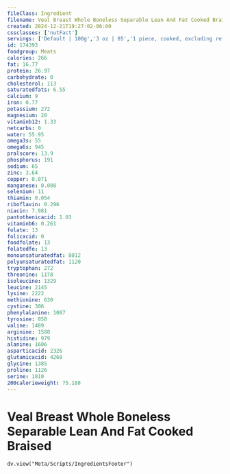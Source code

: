 ```yaml
---
fileClass: Ingredient
filename: Veal Breast Whole Boneless Separable Lean And Fat Cooked Braised
created: 2024-12-21T19:27:02-06:00
cssclasses: ['nutFact']
servings: ['Default | 100g','3 oz | 85','1 piece, cooked, excluding refuse (yield from 1 lb raw meat with refuse) | 283']
id: 174393
foodgroup: Meats
calories: 266
fat: 16.77
protein: 26.97
carbohydrate: 0
cholesterol: 113
saturatedfats: 6.55
calcium: 9
iron: 0.77
potassium: 272
magnesium: 20
vitaminb12: 1.33
netcarbs: 0
water: 55.95
omega3s: 55
omega6s: 945
pralscore: 13.9
phosphorus: 191
sodium: 65
zinc: 3.64
copper: 0.071
manganese: 0.008
selenium: 11
thiamin: 0.054
riboflavin: 0.296
niacin: 7.981
pantothenicacid: 1.03
vitaminb6: 0.261
folate: 13
folicacid: 0
foodfolate: 13
folatedfe: 13
monounsaturatedfat: 8012
polyunsaturatedfat: 1120
tryptophan: 272
threonine: 1178
isoleucine: 1329
leucine: 2145
lysine: 2222
methionine: 630
cystine: 306
phenylalanine: 1087
tyrosine: 858
valine: 1489
arginine: 1588
histidine: 979
alanine: 1606
asparticacid: 2326
glutamicacid: 4268
glycine: 1385
proline: 1126
serine: 1010
200calorieweight: 75.188
---
```


# Veal Breast Whole Boneless Separable Lean And Fat Cooked Braised

```dataviewjs
dv.view("Meta/Scripts/IngredientsFooter")
```